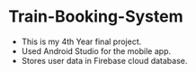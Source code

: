 # Train-Booking-System
* This is my 4th Year final project. 
* Used Android Studio for the mobile app. 
* Stores user data in Firebase cloud database.
